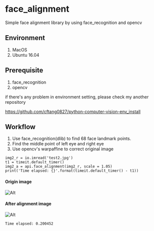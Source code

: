 # face_alignment
Simple face alignment library by using face_recognition and opencv

## Environment
1. MacOS
2. Ubuntu 16.04

## Prerequisite
1. face_recognition 
2. opencv

if there's any problem in environment setting, please check my another repository

https://github.com/cftang0827/python-computer-vision-env_install

## Workflow
1. Use face_recognition(dlib) to find 68 face landmark points.
2. Find the middle point of left eye and right eye
3. Use opencv's warpaffine to correct original image

```
img2_r = io.imread('test2.jpg')
t1 = timeit.default_timer()
img2_a = api.face_alignment(img2_r, scale = 1.05)
print('Time elapsed: {}'.format(timeit.default_timer() - t1))
```

#### Origin image
![Alt](https://github.com/cftang0827/face_alignment/blob/master/original_img.jpg)

#### After alignment image
![Alt](https://github.com/cftang0827/face_alignment/blob/master/after_align.jpg)

```
Time elapsed: 0.200452
```



